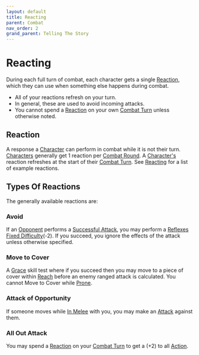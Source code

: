 ```yaml
---
layout: default
title: Reacting
parent: Combat
nav_order: 2
grand_parent: Telling The Story
---
```


# Reacting
During each full turn of combat, each character gets a single [Reaction](#Reaction), which they can use when something else happens during combat. 
* All of your reactions refresh on your turn. 
* In general, these are used to avoid incoming attacks. 
* You cannot spend a [Reaction](#Reaction) on your own [Combat Turn](Terminology#Combat%20Turn) unless otherwise noted.

## Reaction
A response a [Character](#Character) can perform in combat while it is not their turn. [Characters](#Character) generally get 1 reaction per [Combat Round](#Combat%20Round). A [Character's](#Character) reaction refreshes at the start of their [Combat Turn](#Combat%20Turn). See [Reacting](Reacting) for a list of example reactions.

## Types Of Reactions
The generally available reactions are:
### Avoid
If an [Opponent](Terminology#Opponent) performs a [Successful Attack](Terminology#Successful%20Attack), you may perform a [Reflexes](Agility#Reflexes) [Fixed Difficulty](Skills#Fixed%20Difficulty)(-2). If you succeed, you ignore the effects of the attack unless otherwise specified.

### Move to Cover
A [Grace](Agility#Grace) skill test where if you succeed then you may move to a piece of cover within [Reach](Movement#Reach) before an enemy ranged attack is calculated. You cannot Move to Cover while [Prone](Effects#Prone).

### Attack of Opportunity
If someone moves while [In Melee](Effects#In%20Melee) with you, you may make an [Attack](Terminology#Attack) against them.

### All Out Attack
You may spend a [Reaction](Terminology#Reaction) on your [Combat Turn](Terminology#Combat%20Turn) to get a (+2) to all [Action](Terminology#Action).
